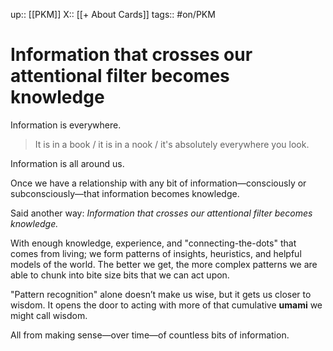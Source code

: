 up:: [[PKM]] 
X:: [[+ About Cards]]
tags:: #on/PKM 

# Information that crosses our attentional filter becomes knowledge
Information is everywhere. 

> It is in a book / it is in a nook / it's absolutely everywhere you look. 

Information is all around us. 

Once we have a relationship with any bit of information—consciously or subconsciously—that information becomes knowledge.

Said another way: *Information that crosses our attentional filter becomes knowledge.*

With enough knowledge, experience, and "connecting-the-dots" that comes from living; we form patterns of insights, heuristics, and helpful models of the world. The better we get, the more complex patterns we are able to chunk into bite size bits that we can act upon. 

"Pattern recognition" alone doesn’t make us wise, but it gets us closer to wisdom. It opens the door to acting with more of that cumulative **umami** we might call wisdom.

All from making sense—over time—of countless bits of information.